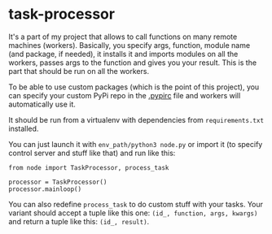 # task-processor

It's a part of my project that allows to call functions on many remote machines (workers). Basically, you specify args, function, module name (and package, if needed), it installs it and imports modules on all the workers, passes args to the function and gives you your result. This is the part that should be run on all the workers.

To be able to use custom packages (which is the point of this project), you can specify your custom PyPi repo in the [.pypirc] file and workers will automatically use it.

It should be run from a virtualenv with dependencies from `requirements.txt` installed.

You can just launch it with `env_path/python3 node.py` or import it (to specify control server and stuff like that)  and run like this:

    from node import TaskProcessor, process_task

    processor = TaskProcessor()
    processor.mainloop()

You can also redefine `process_task` to do custom stuff with your tasks. Your variant should accept a tuple like this one: `(id_, function, args, kwargs)` and return a tuple like this: `(id_, result)`.

[.pypirc]: https://docs.python.org/2/distutils/packageindex.html#pypirc
